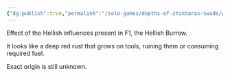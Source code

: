 ```yaml
---
{"dg-publish":true,"permalink":"/solo-games/depths-of-zhintaras-swade/world/world-elements/blood-rust/"}
---
```


Effect of the Hellish influences present in F1, the Hellish Burrow.

It looks like a deep red rust that grows on tools, ruining them or consuming required fuel.

Exact origin is still unknown.